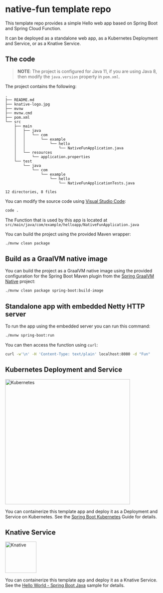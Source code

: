 # native-fun template repo

This template repo provides a simple Hello web app based on Spring Boot and Spring Cloud Function.

It can be deployed as a standalone web app, as a Kubernetes Deployment and Service, or as a Knative Service.

## The code

> **NOTE**: The project is configured for Java 11, if you are using Java 8, then modify the `java.version` property in `pom.xml`.

The project contains the following:

```text
.
├── README.md
├── knative-logo.jpg
├── mvnw
├── mvnw.cmd
├── pom.xml
└── src
    ├── main
    │   ├── java
    │   │   └── com
    │   │       └── example
    │   │           └── hello
    │   │               └── NativeFunApplication.java
    │   └── resources
    │       └── application.properties
    └── test
        └── java
            └── com
                └── example
                    └── hello
                        └── NativeFunApplicationTests.java

12 directories, 8 files
```

You can modify the source code using [Visual Studio Code](https://code.visualstudio.com/):

```bash
code .
```

The Function that is used by this app is located at `src/main/java/com/example/helloapp/NativeFunApplication.java`

You can build the project using the provided Maven wrapper:

```bash
./mvnw clean package
```

## Build as a GraalVM native image

You can build the project as a GraalVM native image using the provided configuration for the Spring Boot Maven plugin from the [Spring GraalVM Native](https://github.com/spring-projects-experimental/spring-graalvm-native/) project:

```bash
./mvnw clean package spring-boot:build-image
```

## Standalone app with embedded Netty HTTP server
To run the app using the embedded server you can run this command:

```bash
./mvnw spring-boot:run
```

You can then access the function using `curl`:

```bash
curl -w'\n' -H 'Content-Type: text/plain' localhost:8080 -d "Fun"
```

## Kubernetes Deployment and Service

<img src="https://kubernetes.io/images/kubernetes-horizontal-color.png"
     alt="Kubernetes" width="400" />

You can containerize this template app and deploy it as a Deployment and Service on Kubernetes.
See the [Spring Boot Kubernetes](https://spring.io/guides/gs/spring-boot-kubernetes/) Guide for details.

## Knative Service

<img src="https://avatars3.githubusercontent.com/u/35583233?s=280&v=4"
     alt="Knative" width="100" />

You can containerize this template app and deploy it as a Knative Service.
See the [Hello World - Spring Boot Java](https://knative.dev/docs/serving/samples/hello-world/helloworld-java-spring/) sample for details.
